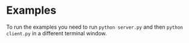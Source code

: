 # Examples

To run the examples you need to run `python server.py` and then `python client.py` in a different terminal window.